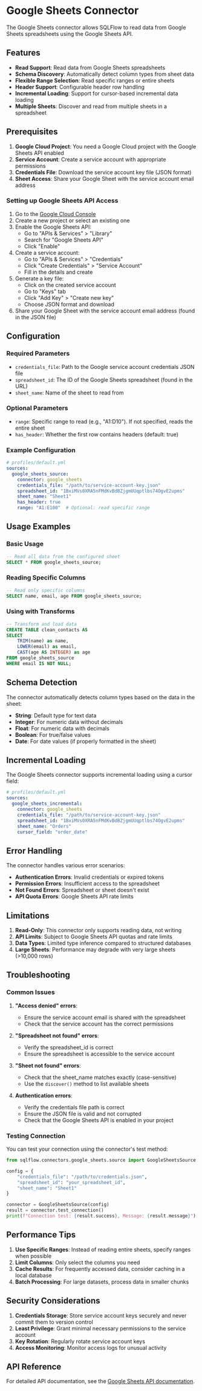 # Google Sheets Connector

The Google Sheets connector allows SQLFlow to read data from Google Sheets spreadsheets using the Google Sheets API.

## Features

- **Read Support**: Read data from Google Sheets spreadsheets
- **Schema Discovery**: Automatically detect column types from sheet data
- **Flexible Range Selection**: Read specific ranges or entire sheets
- **Header Support**: Configurable header row handling
- **Incremental Loading**: Support for cursor-based incremental data loading
- **Multiple Sheets**: Discover and read from multiple sheets in a spreadsheet

## Prerequisites

1. **Google Cloud Project**: You need a Google Cloud project with the Google Sheets API enabled
2. **Service Account**: Create a service account with appropriate permissions
3. **Credentials File**: Download the service account key file (JSON format)
4. **Sheet Access**: Share your Google Sheet with the service account email address

### Setting up Google Sheets API Access

1. Go to the [Google Cloud Console](https://console.cloud.google.com/)
2. Create a new project or select an existing one
3. Enable the Google Sheets API:
   - Go to "APIs & Services" > "Library"
   - Search for "Google Sheets API"
   - Click "Enable"
4. Create a service account:
   - Go to "APIs & Services" > "Credentials"
   - Click "Create Credentials" > "Service Account"
   - Fill in the details and create
5. Generate a key file:
   - Click on the created service account
   - Go to "Keys" tab
   - Click "Add Key" > "Create new key"
   - Choose JSON format and download
6. Share your Google Sheet with the service account email address (found in the JSON file)

## Configuration

### Required Parameters

- `credentials_file`: Path to the Google service account credentials JSON file
- `spreadsheet_id`: The ID of the Google Sheets spreadsheet (found in the URL)
- `sheet_name`: Name of the sheet to read from

### Optional Parameters

- `range`: Specific range to read (e.g., "A1:D10"). If not specified, reads the entire sheet
- `has_header`: Whether the first row contains headers (default: true)

### Example Configuration

```yaml
# profiles/default.yml
sources:
  google_sheets_source:
    connector: google_sheets
    credentials_file: "/path/to/service-account-key.json"
    spreadsheet_id: "1BxiMVs0XRA5nFMdKvBdBZjgmUUqptlbs74OgvE2upms"
    sheet_name: "Sheet1"
    has_header: true
    range: "A1:E100"  # Optional: read specific range
```

## Usage Examples

### Basic Usage

```sql
-- Read all data from the configured sheet
SELECT * FROM google_sheets_source;
```

### Reading Specific Columns

```sql
-- Read only specific columns
SELECT name, email, age FROM google_sheets_source;
```

### Using with Transforms

```sql
-- Transform and load data
CREATE TABLE clean_contacts AS
SELECT 
    TRIM(name) as name,
    LOWER(email) as email,
    CAST(age AS INTEGER) as age
FROM google_sheets_source
WHERE email IS NOT NULL;
```

## Schema Detection

The connector automatically detects column types based on the data in the sheet:

- **String**: Default type for text data
- **Integer**: For numeric data without decimals
- **Float**: For numeric data with decimals
- **Boolean**: For true/false values
- **Date**: For date values (if properly formatted in the sheet)

## Incremental Loading

The Google Sheets connector supports incremental loading using a cursor field:

```yaml
# profiles/default.yml
sources:
  google_sheets_incremental:
    connector: google_sheets
    credentials_file: "/path/to/service-account-key.json"
    spreadsheet_id: "1BxiMVs0XRA5nFMdKvBdBZjgmUUqptlbs74OgvE2upms"
    sheet_name: "Orders"
    cursor_field: "order_date"
```

## Error Handling

The connector handles various error scenarios:

- **Authentication Errors**: Invalid credentials or expired tokens
- **Permission Errors**: Insufficient access to the spreadsheet
- **Not Found Errors**: Spreadsheet or sheet doesn't exist
- **API Quota Errors**: Google Sheets API rate limits

## Limitations

1. **Read-Only**: This connector only supports reading data, not writing
2. **API Limits**: Subject to Google Sheets API quotas and rate limits
3. **Data Types**: Limited type inference compared to structured databases
4. **Large Sheets**: Performance may degrade with very large sheets (>10,000 rows)

## Troubleshooting

### Common Issues

1. **"Access denied" errors**:
   - Ensure the service account email is shared with the spreadsheet
   - Check that the service account has the correct permissions

2. **"Spreadsheet not found" errors**:
   - Verify the spreadsheet_id is correct
   - Ensure the spreadsheet is accessible to the service account

3. **"Sheet not found" errors**:
   - Check that the sheet_name matches exactly (case-sensitive)
   - Use the `discover()` method to list available sheets

4. **Authentication errors**:
   - Verify the credentials file path is correct
   - Ensure the JSON file is valid and not corrupted
   - Check that the Google Sheets API is enabled in your project

### Testing Connection

You can test your connection using the connector's test method:

```python
from sqlflow.connectors.google_sheets.source import GoogleSheetsSource

config = {
    "credentials_file": "/path/to/credentials.json",
    "spreadsheet_id": "your_spreadsheet_id",
    "sheet_name": "Sheet1"
}

connector = GoogleSheetsSource(config)
result = connector.test_connection()
print(f"Connection test: {result.success}, Message: {result.message}")
```

## Performance Tips

1. **Use Specific Ranges**: Instead of reading entire sheets, specify ranges when possible
2. **Limit Columns**: Only select the columns you need
3. **Cache Results**: For frequently accessed data, consider caching in a local database
4. **Batch Processing**: For large datasets, process data in smaller chunks

## Security Considerations

1. **Credentials Storage**: Store service account keys securely and never commit them to version control
2. **Least Privilege**: Grant minimal necessary permissions to the service account
3. **Key Rotation**: Regularly rotate service account keys
4. **Access Monitoring**: Monitor access logs for unusual activity

## API Reference

For detailed API documentation, see the [Google Sheets API documentation](https://developers.google.com/sheets/api). 